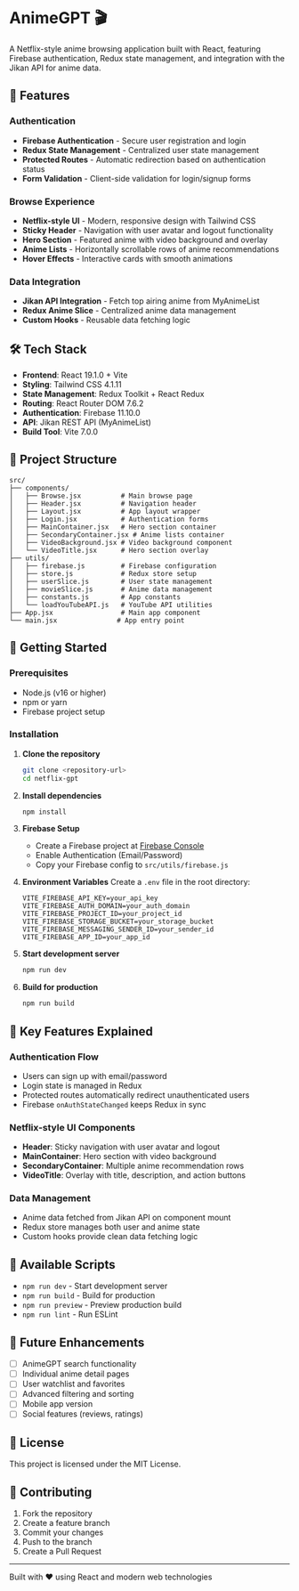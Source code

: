 # AnimeGPT 🎬

A Netflix-style anime browsing application built with React, featuring Firebase authentication, Redux state management, and integration with the Jikan API for anime data.

## 🚀 Features

### Authentication
- **Firebase Authentication** - Secure user registration and login
- **Redux State Management** - Centralized user state management
- **Protected Routes** - Automatic redirection based on authentication status
- **Form Validation** - Client-side validation for login/signup forms

### Browse Experience
- **Netflix-style UI** - Modern, responsive design with Tailwind CSS
- **Sticky Header** - Navigation with user avatar and logout functionality
- **Hero Section** - Featured anime with video background and overlay
- **Anime Lists** - Horizontally scrollable rows of anime recommendations
- **Hover Effects** - Interactive cards with smooth animations

### Data Integration
- **Jikan API Integration** - Fetch top airing anime from MyAnimeList
- **Redux Anime Slice** - Centralized anime data management
- **Custom Hooks** - Reusable data fetching logic

## 🛠️ Tech Stack

- **Frontend**: React 19.1.0 + Vite
- **Styling**: Tailwind CSS 4.1.11
- **State Management**: Redux Toolkit + React Redux
- **Routing**: React Router DOM 7.6.2
- **Authentication**: Firebase 11.10.0
- **API**: Jikan REST API (MyAnimeList)
- **Build Tool**: Vite 7.0.0

## 📁 Project Structure

```
src/
├── components/
│   ├── Browse.jsx          # Main browse page
│   ├── Header.jsx          # Navigation header
│   ├── Layout.jsx          # App layout wrapper
│   ├── Login.jsx           # Authentication forms
│   ├── MainContainer.jsx   # Hero section container
│   ├── SecondaryContainer.jsx # Anime lists container
│   ├── VideoBackground.jsx # Video background component
│   └── VideoTitle.jsx      # Hero section overlay
├── utils/
│   ├── firebase.js         # Firebase configuration
│   ├── store.js            # Redux store setup
│   ├── userSlice.js        # User state management
│   ├── movieSlice.js       # Anime data management
│   ├── constants.js        # App constants
│   └── loadYouTubeAPI.js   # YouTube API utilities
├── App.jsx                 # Main app component
└── main.jsx               # App entry point
```

## 🚀 Getting Started

### Prerequisites
- Node.js (v16 or higher)
- npm or yarn
- Firebase project setup

### Installation

1. **Clone the repository**
   ```bash
   git clone <repository-url>
   cd netflix-gpt
   ```

2. **Install dependencies**
   ```bash
   npm install
   ```

3. **Firebase Setup**
   - Create a Firebase project at [Firebase Console](https://console.firebase.google.com/)
   - Enable Authentication (Email/Password)
   - Copy your Firebase config to `src/utils/firebase.js`

4. **Environment Variables**
   Create a `.env` file in the root directory:
   ```env
   VITE_FIREBASE_API_KEY=your_api_key
   VITE_FIREBASE_AUTH_DOMAIN=your_auth_domain
   VITE_FIREBASE_PROJECT_ID=your_project_id
   VITE_FIREBASE_STORAGE_BUCKET=your_storage_bucket
   VITE_FIREBASE_MESSAGING_SENDER_ID=your_sender_id
   VITE_FIREBASE_APP_ID=your_app_id
   ```

5. **Start development server**
   ```bash
   npm run dev
   ```

6. **Build for production**
   ```bash
   npm run build
   ```

## 🎯 Key Features Explained

### Authentication Flow
- Users can sign up with email/password
- Login state is managed in Redux
- Protected routes automatically redirect unauthenticated users
- Firebase `onAuthStateChanged` keeps Redux in sync

### Netflix-style UI Components
- **Header**: Sticky navigation with user avatar and logout
- **MainContainer**: Hero section with video background
- **SecondaryContainer**: Multiple anime recommendation rows
- **VideoTitle**: Overlay with title, description, and action buttons

### Data Management
- Anime data fetched from Jikan API on component mount
- Redux store manages both user and anime state
- Custom hooks provide clean data fetching logic

## 🔧 Available Scripts

- `npm run dev` - Start development server
- `npm run build` - Build for production
- `npm run preview` - Preview production build
- `npm run lint` - Run ESLint

## 🌟 Future Enhancements

- [ ] AnimeGPT search functionality
- [ ] Individual anime detail pages
- [ ] User watchlist and favorites
- [ ] Advanced filtering and sorting
- [ ] Mobile app version
- [ ] Social features (reviews, ratings)

## 📝 License

This project is licensed under the MIT License.

## 🤝 Contributing

1. Fork the repository
2. Create a feature branch
3. Commit your changes
4. Push to the branch
5. Create a Pull Request

---

Built with ❤️ using React and modern web technologies
